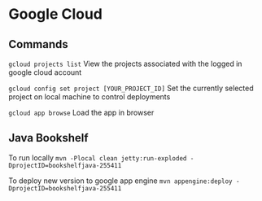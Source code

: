 # Google Cloud

## Commands

`gcloud projects list`
View the projects associated with the logged in google cloud account

`gcloud config set project [YOUR_PROJECT_ID]`
Set the currently selected project on local machine to control deployments

`gcloud app browse`
Load the app in browser

## Java Bookshelf

To run locally
`mvn -Plocal clean jetty:run-exploded -DprojectID=bookshelfjava-255411`

To deploy new version to google app engine
`mvn appengine:deploy -DprojectID=bookshelfjava-255411`

